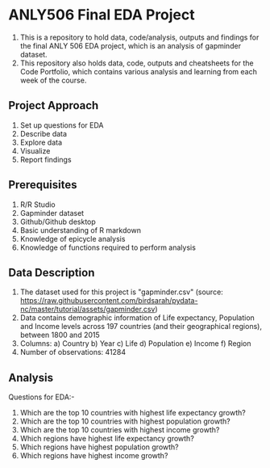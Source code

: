 # ANLY506 Final EDA Project
1. This is a repository to hold data, code/analysis, outputs and findings for the final ANLY 506 EDA project, which is an analysis of gapminder dataset.
2. This repository also holds data, code, outputs and cheatsheets for the Code Portfolio, which contains various analysis and learning from each week of the course.

## Project Approach
1. Set up questions for EDA
2. Describe data
3. Explore data
4. Visualize
5. Report findings

## Prerequisites
1. R/R Studio
2. Gapminder dataset
3. Github/Github desktop
4. Basic understanding of R markdown
5. Knowledge of epicycle analysis
6. Knowledge of functions required to perform analysis

## Data Description
1. The dataset used for this project is "gapminder.csv" (source: https://raw.githubusercontent.com/birdsarah/pydata-nc/master/tutorial/assets/gapminder.csv)
2. Data contains demographic information of Life expectancy, Population and Income levels across 197 countries (and their geographical regions), between 1800 and 2015
3. Columns: 
  a) Country
  b) Year
  c) Life
  d) Population
  e) Income
  f) Region
4. Number of observations: 41284

## Analysis
Questions for EDA:-
1. Which are the top 10 countries with highest life expectancy growth?
2. Which are the top 10 countries with highest population growth?
3. Which are the top 10 countries with highest income growth?
4. Which regions have highest life expectancy growth?
5. Which regions have highest population growth?
6. Which regions have highest income growth?
